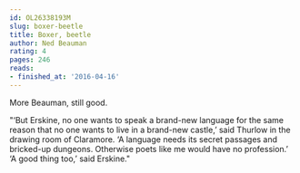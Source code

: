 ```yaml
---
id: OL26338193M
slug: boxer-beetle
title: Boxer, beetle
author: Ned Beauman
rating: 4
pages: 246
reads:
- finished_at: '2016-04-16'
---
```

More Beauman, still good.

"‘But Erskine, no one wants to speak a brand-new language for the same reason that no one wants to live in a brand-new castle,’ said Thurlow in the drawing room of Claramore. ‘A language needs its secret passages and bricked-up dungeons. Otherwise poets like me would have no profession.’ ‘A good thing too,’ said Erskine."

